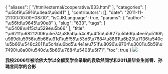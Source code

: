 {
    "aliases": [
        "/html/external/cooperative/633.html"
    ],
    "categories": [
        "\u5bf9\u5916\u4ea4\u6d41"
    ],
    "contributors": [],
    "date": "2011-11-21T00:00:00+08:00",
    "isCJKLanguage": true,
    "params": {
        "author": "\u56fd\u9645\u90e8"
    },
    "slug": "633",
    "tags": [
        "\u5408\u4f5c\u529e\u5b66"
    ],
    "title": "\u6211\u68212006\u5e74\u88ab\u54c8\u4f5b\u5927\u5b66\u4ee5\u5168\u989d\u5956\u5b66\u91d1\u5f55\u53d6\u7684\u8881\u6b23\u7136\u540c\u5b66\u548c2011\u5c4a\u6bd5\u4e1a\u751f\u8096\u9704\u3001\u5b59\u7490\u8a00\u540c\u5b66\u7684\u5408\u5f71",
    "toc": true
}
![](https://cdn.tfls.online/mirror/full/35b2cf6befe16c46dd1b83c3d7751bb0392e488f.jpg)

**我校2006年被哈佛大学以全额奖学金录取的袁欣然同学和2011届毕业生肖霄、孙璐言同学的合影**

